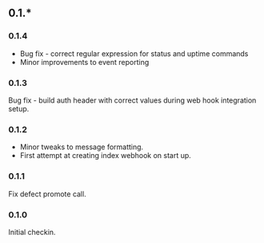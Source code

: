 ## 0.1.*

### 0.1.4
 * Bug fix - correct regular expression for status and uptime commands
 * Minor improvements to event reporting

### 0.1.3
Bug fix - build auth header with correct values during web hook integration setup.

### 0.1.2
 * Minor tweaks to message formatting.
 * First attempt at creating index webhook on start up.

### 0.1.1
Fix defect promote call.

### 0.1.0
Initial checkin.
